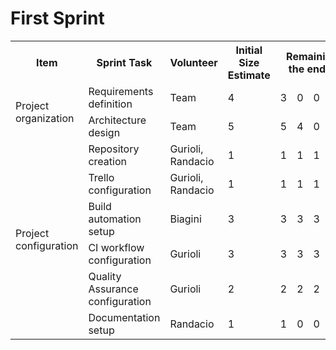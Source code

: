 # First Sprint

<table>
<th>Item</th><th>Sprint Task</th><th>Volunteer</th><th>Initial Size Estimate</th><th colspan="7">Remaining effort at the end of the day</th>
<tr><td rowspan="2">Project organization</td><td>Requirements definition</td><td>Team</td><td>4</td><td>3</td><td>0</td><td>0</td><td>0</td><td>0</td><td>0</td><td>0</td></tr>
<tr><td>Architecture design</td><td>Team</td><td>5</td><td>5</td><td>4</td><td>0</td><td>0</td><td>0</td><td>0</td><td>0</td></tr>
<tr><td rowspan="7">Project configuration</td><td>Repository creation</td><td>Gurioli, Randacio</td><td>1</td><td>1</td><td>1</td><td>1</td><td>0</td><td>0</td><td>0</td><td>0</td></tr>
<tr><td>Trello configuration</td><td>Gurioli, Randacio</td><td>1</td><td>1</td><td>1</td><td>1</td><td>0</td><td>0</td><td>0</td><td>0</td></tr>
<tr><td>Build automation setup</td><td>Biagini</td><td>3</td><td>3</td><td>3</td><td>3</td><td>3</td><td>0</td><td>0</td><td>0</td></tr>
<tr><td>CI workflow configuration</td><td>Gurioli</td><td>3</td><td>3</td><td>3</td><td>3</td><td>3</td><td>3</td><td>3</td><td>3</td></tr>
<tr><td>Quality Assurance configuration</td><td>Gurioli</td><td>2</td><td>2</td><td>2</td><td>2</td><td>2</td><td>2</td><td>1</td><td>1</td></tr>
<tr><td>Documentation setup</td><td>Randacio</td><td>1</td><td>1</td><td>0</td><td>0</td><td>0</td><td>0</td><td>0</td><td>0</td></tr>
</table>
